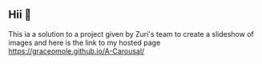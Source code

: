 ## Hii 👋

This ia a solution to a project given by Zuri's team to create a slideshow of images and here is the link to my hosted page https://graceomole.github.io/A-Carousal/